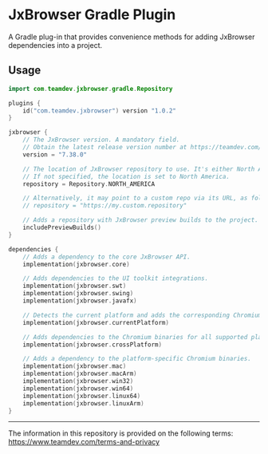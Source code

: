 # JxBrowser Gradle Plugin

A Gradle plug-in that provides convenience methods for adding JxBrowser dependencies into a project.

## Usage

```kotlin
import com.teamdev.jxbrowser.gradle.Repository

plugins {
    id("com.teamdev.jxbrowser") version "1.0.2"
}

jxbrowser {
    // The JxBrowser version. A mandatory field.
    // Obtain the latest release version number at https://teamdev.com/jxbrowser/.
    version = "7.38.0"

    // The location of JxBrowser repository to use. It's either North America or Europe.
    // If not specified, the location is set to North America.
    repository = Repository.NORTH_AMERICA

    // Alternatively, it may point to a custom repo via its URL, as follows:
    // repository = "https://my.custom.repository"

    // Adds a repository with JxBrowser preview builds to the project.
    includePreviewBuilds()
}

dependencies {
    // Adds a dependency to the core JxBrowser API.
    implementation(jxbrowser.core)

    // Adds dependencies to the UI toolkit integrations.
    implementation(jxbrowser.swt)
    implementation(jxbrowser.swing)
    implementation(jxbrowser.javafx)

    // Detects the current platform and adds the corresponding Chromium binaries.
    implementation(jxbrowser.currentPlatform)

    // Adds dependencies to the Chromium binaries for all supported platforms.
    implementation(jxbrowser.crossPlatform)

    // Adds a dependency to the platform-specific Chromium binaries.
    implementation(jxbrowser.mac)
    implementation(jxbrowser.macArm)
    implementation(jxbrowser.win32)
    implementation(jxbrowser.win64)
    implementation(jxbrowser.linux64)
    implementation(jxbrowser.linuxArm)
}
```

---

The information in this repository is provided on the following terms: https://www.teamdev.com/terms-and-privacy
